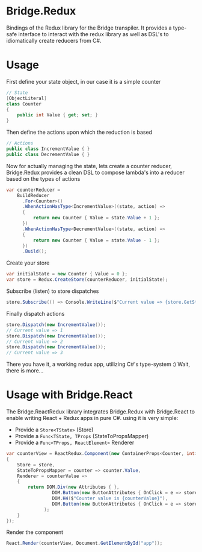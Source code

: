 # Bridge.Redux 
Bindings of the Redux library for the Bridge transpiler. It provides a type-safe interface to interact with the redux library as well as DSL's to idiomatically create reducers from C#. 

# Usage 
First define your state object, in our case it is a simple counter
```csharp
// State
[ObjectLiteral]
class Counter
{
    public int Value { get; set; }
}
```
Then define the actions upon which the reduction is based
```csharp
// Actions 
public class IncrementValue { }
public class DecrementValue { }
```
Now for actually managing the state, lets create a counter reducer, Bridge.Redux provides a clean DSL to compose lambda's into a reducer based on the types of actions
```csharp
var counterReducer = 
    BuildReducer
      .For<Counter>() 
      .WhenActionHasType<IncrementValue>((state, action) =>
      {
          return new Counter { Value = state.Value + 1 };
      }) 
      .WhenActionHasType<DecrementValue>((state, action) =>
      {
          return new Counter { Value = state.Value - 1 };
      })
      .Build();
```
Create your store
```csharp
var initialState = new Counter { Value = 0 };
var store = Redux.CreateStore(counterReducer, initialState);
```
Subscribe (listen) to store dispatches
```csharp
store.Subscribe(() => Console.WriteLine($"Current value => {store.GetState().Value}"));
```
Finally dispatch actions
```csharp
store.Dispatch(new IncrementValue());
// Current value => 1
store.Dispatch(new IncrementValue());
// Current value => 2
store.Dispatch(new IncrementValue());
// Current value => 3
```
There you have it, a working redux app, utilizing C#'s type-system :)
Wait, there is more...

# Usage with Bridge.React
The Bridge.ReactRedux library integrates Bridge.Redux with Bridge.React to enable writing React + Redux apps in pure C#. using it is very simple:
- Provide a `Store<TState>` (Store)
- Provide a `Func<TState, TProps` (StateToPropsMapper)
- Provide a `Func<TProps, ReactElement>` Renderer
```csharp
var counterView = ReactRedux.Component(new ContainerProps<Counter, int>
{
    Store = store,
    StateToPropsMapper = counter => counter.Value,
    Renderer = counterValue =>
    {
        return DOM.Div(new Attributes { },
                 DOM.Button(new ButtonAttributes { OnClick = e => store.Dispatch(new IncrementValue()) }, "+"),
                 DOM.H4($"Counter value is {counterValue}"),
                 DOM.Button(new ButtonAttributes { OnClick = e => store.Dispatch(new DecrementValue()) }, "-")
              );
    }
});
```
Render the component
```csharp
React.Render(counterView, Document.GetElementById("app"));
```
